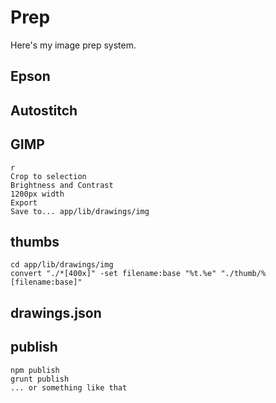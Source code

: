 # Prep

Here's my image prep system.

## Epson
## Autostitch
## GIMP

    r
    Crop to selection
    Brightness and Contrast
    1200px width
    Export
    Save to... app/lib/drawings/img

## thumbs

    cd app/lib/drawings/img
    convert "./*[400x]" -set filename:base "%t.%e" "./thumb/%[filename:base]"

## drawings.json
## publish
  
    npm publish
    grunt publish
    ... or something like that
